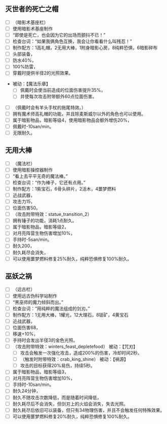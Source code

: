 ## 灭世者的死亡之帽
- [ ] （暗影术基座栏）
- [ ] 使用暗影术基座制作
- [ ] “即使是死亡，也会因为它的出场而颤抖不已！”
- [ ] 检查台词：“如果我俩角色互换，我会让你看看什么叫残忍！”
- [ ] 制作配方：1高礼帽，2无用大棒，1附身暗影心房，8纯粹恐惧，6暗影碎布
- [ ] 头部装备，
- [ ] 防水40%，
- [ ] 100%防雷，
- [ ] 穿戴时提供半径2的光照效果。
- 被动：【魔法乐章】
    - [ ] 佩戴时会使当前造成的位面伤害提升35%，
    - [ ] 并使每次攻击附带额外60点位面伤害。
- [ ] （佩戴时会有羊头手杖的拖尾特效。）
- [ ] 拥有魔术师高礼帽的功能，并且除麦斯威尔以外的角色也可以使用。
- [ ] 属于暗影物品，暗影等级4，使用暗影物品会额外增伤20%，
- [ ] 佩戴时-10san/min。
- [ ] 无限耐久。

## 无用大棒
- [ ] （魔法栏）
- [ ] 使用暗影操控器制作
- [ ] “看上去平平无奇的魔法棒。”
- [ ] 检查台词：“作为棒子，它还有点用。”
- [ ] 制作配方：1紫宝石，6骨头碎片，2活木，4噩梦燃料
- [ ] 近战武器，
- [ ] 攻击力15，
- [ ] 位面伤害50。
- [ ] （攻击附带特效：statue_transition_2）
- [ ] 拥有锤子的功能，消耗1点耐久。
- [ ] 属于暗影物品，暗影等级2，
- [ ] 对月亮阵营生物伤害增加10%，
- [ ] 手持时-5san/min。
- [ ] 耐久200，
- [ ] 耐久耗尽会消失，
- [ ] 可以使用噩梦燃料修复25%耐久，纯粹恐惧修复100%耐久。

## 巫妖之祸
- [ ] （远古栏）
- [ ] 使用远古伪科学站制作
- [ ] “黑巫师的魔力倾斜而出。”
- [ ] 检查台词：“用纯粹的魔法组成的剑刃。”
- [ ] 制作配方：1无用大棒，1耀光，12大理石，8铥矿，4黄宝石
- [ ] 近战武器，
- [ ] 位面伤害68，
- [ ] 移速+10%，
- [ ] 手持时会发出半径3的金色光照。
- [ ] （攻击附带特效：winters_feast_depletefood）
被动：【咒刃】
    - [ ] 攻击会触发一次强化攻击，造成200%的伤害，冷却时间2秒。
    - [ ] （触发时附带特效：crab_king_shine）
被动：【祸源】
    - [ ] 攻击的目标获得20%易伤，持续5秒。
- [ ] 属于暗影物品，暗影等级3，
- [ ] 对月亮阵营生物伤害增加10%，
- [ ] 手持时-10san/min。
- [ ] 耐久24分钟，
- [ ] 耐久不随攻击次数降低，而是随着时间降低，
- [ ] 耐久耗尽后不会消失，但剑刃上的火焰会消失，失去光照。
- [ ] 耐久耗尽后依旧可以装备，但只有34物理伤害，并且不会触发任何特殊效果。
- [ ] 可以使用噩梦燃料修复20%耐久，纯粹恐惧修复100%耐久。
